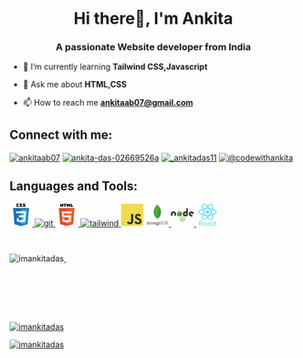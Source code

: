 <h1 align="center">Hi there👋, I'm Ankita</h1>
<h3 align="center">A passionate Website developer from India</h3>

- 🌱 I’m currently learning **Tailwind CSS,Javascript**
        
- 💬 Ask me about **HTML,CSS**

- 📫 How to reach me **ankitaab07@gmail.com**
 
<h2 align="left">Connect with me:</h2>
<p align="left">
<a href="https://twitter.com/ankitaab07" target="blank"><img align="center" src="https://raw.githubusercontent.com/rahuldkjain/github-profile-readme-generator/master/src/images/icons/Social/twitter.svg" alt="ankitaab07" height="30" width="40" /></a>
<a href="https://linkedin.com/in/ankita-das-02669526a" target="blank"><img align="center" src="https://raw.githubusercontent.com/rahuldkjain/github-profile-readme-generator/master/src/images/icons/Social/linked-in-alt.svg" alt="ankita-das-02669526a" height="30" width="40" /></a>
<a href="https://instagram.com/_ankitadas11" target="blank"><img align="center" src="https://raw.githubusercontent.com/rahuldkjain/github-profile-readme-generator/master/src/images/icons/Social/instagram.svg" alt="_ankitadas11" height="30" width="40" /></a>
<a href="https://hashnode.com/@codewithankita" target="blank"><img align="center" src="https://raw.githubusercontent.com/rahuldkjain/github-profile-readme-generator/master/src/images/icons/Social/hashnode.svg" alt="@codewithankita" height="30" width="40" /></a>
</p>

<h2 align="left">Languages and Tools:</h2>
<p align="left"> <a href="https://www.w3schools.com/css/" target="_blank" rel="noreferrer"> <img src="https://raw.githubusercontent.com/devicons/devicon/master/icons/css3/css3-original-wordmark.svg" alt="css3" width="40" height="40"/> </a> <a href="https://git-scm.com/" target="_blank" rel="noreferrer"> <img src="https://www.vectorlogo.zone/logos/git-scm/git-scm-icon.svg" alt="git" width="40" height="40"/> </a> <a href="https://www.w3.org/html/" target="_blank" rel="noreferrer"> <img src="https://raw.githubusercontent.com/devicons/devicon/master/icons/html5/html5-original-wordmark.svg" alt="html5" width="40" height="40"/> </a> <a href="https://tailwindcss.com/" target="_blank" rel="noreferrer"> <img src="https://www.vectorlogo.zone/logos/tailwindcss/tailwindcss-icon.svg" alt="tailwind" width="40" height="40"/> </a> <img src="https://raw.githubusercontent.com/devicons/devicon/master/icons/javascript/javascript-original.svg" alt="javascript" width="40 height="40/> </a> <a href="https://www.mongodb.com/" target="_blank" rel="noreferrer"> <img src="https://raw.githubusercontent.com/devicons/devicon/master/icons/mongodb/mongodb-original-wordmark.svg" alt="mongodb" width="40" height="40"/> </a> <a href="https://nodejs.org" target="_blank" rel="noreferrer"><span>       </span> <img src="https://raw.githubusercontent.com/devicons/devicon/master/icons/nodejs/nodejs-original-wordmark.svg" alt="nodejs" width="40" height="40"/> </a> <a href="https://reactjs.org/" target="_blank" rel="noreferrer"> <img src="https://raw.githubusercontent.com/devicons/devicon/master/icons/react/react-original-wordmark.svg" alt="react" width="40" height="40"/> </a> <a href="https://tailwindcss.com/" target="_blank" rel="noreferrer"><span> </span></p> <br>

<p><img align="left" src="https://github-readme-stats.vercel.app/api/top-langs?username=imankitadas&show_icons=true&locale=en&layout=compact" alt="imankitadas" /></p>

<p>&nbsp;<br><br><br><br><br><br><br><img align="center" src="https://github-readme-stats.vercel.app/api?username=imankitadas&show_icons=true&locale=en" alt="imankitadas" /></p>
<p align="left"> <img src="https://komarev.com/ghpvc/?username=imankitadas&label=Profile%20views&color=0e75b6&style=flat" alt="imankitadas" /> </p>

